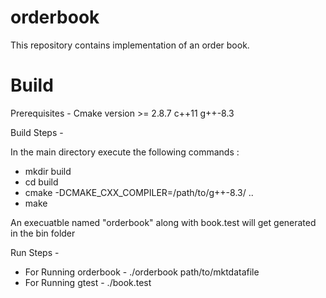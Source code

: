 # orderbook

This repository contains implementation of an order book. 

# Build

Prerequisites - Cmake version >= 2.8.7
                c++11
                g++-8.3
            
Build Steps - 

In the main directory execute the following commands :
  - mkdir build
  - cd build
  - cmake -DCMAKE_CXX_COMPILER=/path/to/g++-8.3/ ..
  - make

An execuatble named "orderbook" along with book.test will get generated in the bin folder

Run Steps - 

  - For Running orderbook - ./orderbook path/to/mktdatafile
  - For Running gtest - ./book.test
